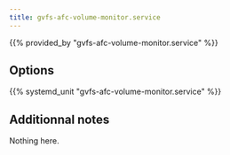 ```yaml
---
title: gvfs-afc-volume-monitor.service
---
```


{{% provided_by "gvfs-afc-volume-monitor.service" %}}

## Options

{{% systemd_unit "gvfs-afc-volume-monitor.service" %}}

## Additionnal notes

Nothing here.